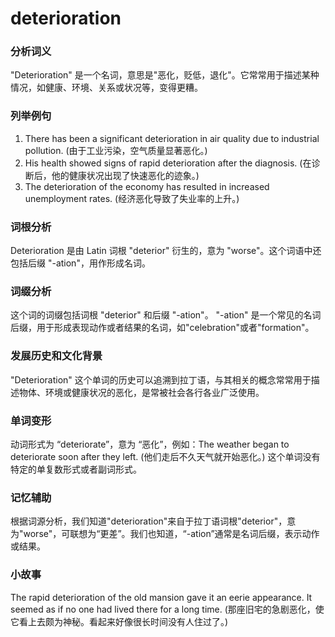 # deterioration

### 分析词义

  

"Deterioration" 是一个名词，意思是"恶化，贬低，退化"。它常常用于描述某种情况，如健康、环境、关系或状况等，变得更糟。

  

### 列举例句

  

1.  There has been a significant deterioration in air quality due to industrial pollution. (由于工业污染，空气质量显著恶化。)
2.  His health showed signs of rapid deterioration after the diagnosis. (在诊断后，他的健康状况出现了快速恶化的迹象。)
3.  The deterioration of the economy has resulted in increased unemployment rates. (经济恶化导致了失业率的上升。)

  

### 词根分析

  

Deterioration 是由 Latin 词根 "deterior" 衍生的，意为 "worse"。这个词语中还包括后缀 "-ation"，用作形成名词。

  

### 词缀分析

  

这个词的词缀包括词根 "deterior" 和后缀 "-ation"。 "-ation" 是一个常见的名词后缀，用于形成表现动作或者结果的名词，如"celebration"或者"formation"。

  

### 发展历史和文化背景

  

"Deterioration" 这个单词的历史可以追溯到拉丁语，与其相关的概念常常用于描述物体、环境或健康状况的恶化，是常被社会各行各业广泛使用。

  

### 单词变形

  

动词形式为 “deteriorate”，意为 “恶化”，例如：The weather began to deteriorate soon after they left. (他们走后不久天气就开始恶化。) 这个单词没有特定的单复数形式或者副词形式。

  

### 记忆辅助

  

根据词源分析，我们知道"deterioration"来自于拉丁语词根"deterior"，意为"worse"，可联想为“更差”。我们也知道，“-ation”通常是名词后缀，表示动作或结果。

  

### 小故事

  

The rapid deterioration of the old mansion gave it an eerie appearance. It seemed as if no one had lived there for a long time. (那座旧宅的急剧恶化，使它看上去颇为神秘。看起来好像很长时间没有人住过了。)
